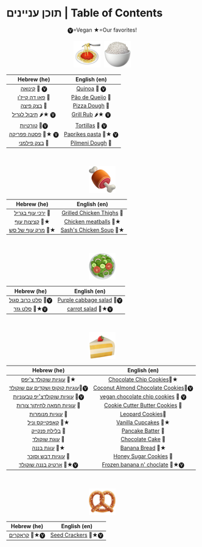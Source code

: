 # תוכן עניינים | Table of Contents
<div style="text-align: center;">


🅥=Vegan ★=Our favorites!
<br>
<div style="display: flex; flex-wrap: wrap; justify-content: center;">
    <img src="images/titles_for_index/spaghetti.png" alt="Pretzel" width="70" height="70" style="margin: 5px;">
    <img src="images/titles_for_index/rice.png" alt="Chicken" width="70" height="70" style="margin: 5px;">
</div>

| Hebrew (he)                                 | English (en)                                   |
|---------------------------------------------|------------------------------------------------|
| [קינואה](he/quinoa.MD) 🍚 🅥                | [Quinoa](en/quinoa.MD) 🍚 🅥                   |
| [פאו דה קייז'ו](he/paodequeijo.MD) 🧀       | [Pão de Queijo](en/paodequeijo.MD) 🧀          |
| [בצק פיצה](he/pizza_dough.MD) 🍕            | [Pizza Dough](en/pizza_dough.MD) 🍕            |
|  [תיבול לגריל](he/grill_rub.MD) 🌶️★ 🅥     | [Grill Rub](en/grill_rub.MD) 🌶️★ 🅥           |
| [טורטיות](he/tortillas.MD) 🌮🅥             | [Tortillas](en/tortillas.MD) 🌮 🅥             |
| [פסטה פפריקה](he/paprikesh_pasta.MD) 🍝★ 🅥 | [Paprikes pasta](en/paprikesh_pasta.MD) 🍝★ 🅥 |
| [בצק פילמני](he/pilmeni_dough.MD) 🥟        | [Pilmeni Dough](en/pilmeni_dough.MD) 🥟        |

<br>
<br>

<img src="images/titles_for_index/meat_on_bone.png" alt="prez" width="70" height="70">

| Hebrew (he)                                                      | English (en)                                              |
|------------------------------------------------------------------|-----------------------------------------------------------|
| [ירכי עוף בגריל](he/grilled_chicken_thighs.MD) 🍗                | [Grilled Chicken Thighs](en/grilled_chicken_thighs.MD) 🍗 |
| [קציצות עוף](he/chicken_meatballs.MD) 🐓★                        | [Chicken meatballs](en/chicken_meatballs.MD) 🐓★          |
| [מרק עוף של סש](he/chicken_soup.MD) 🍲★                          | [Sash's Chicken Soup](en/chicken_soup.MD) 🍲★             |

<br>
<br>
<img src="images/titles_for_index/green_salad.png" alt="prez" width="70" height="70">

| Hebrew (he)                                                   | English (en)                                                |
|---------------------------------------------------------------|-------------------------------------------------------------|
| [סלט כרוב סגול](he/purple_cabbage_salad.MD) 🥬🅥             | [Purple cabbage salad](en/purple_cabbage_salad.MD) 🥬🅥    |
| [סלט גזר](he/carrot_salad.MD) 🥕★🅥                    | [carrot salad](en/carrot_salad.MD) 🥕★🅥                   |

<br>
<br>
<img src="images/titles_for_index/cake.png" alt="prez" width="70" height="70">

| Hebrew (he)                                                                | English (en)                                                                  |
|----------------------------------------------------------------------------|-------------------------------------------------------------------------------|
| [עוגיות שוקולד צ'יפס](he/chocolatechip_cookies.MD) 🍪★                     | [Chocolate Chip Cookies](en/chocolatechip_cookies.MD)🍪★                      |
| [עוגיות קוקוס ושקדים עם שוקולד](he/coconut_almond_choclate_cookies.MD)🍪🅥 | [Coconut Almond Chocolate Cookies](en/coconut_almond_choclate_cookies.MD)🍪🅥 |
| [עוגיות שוקולדצ׳יפ טבעוניות](he/choclatechip_vegan.MD) 🍪🅥                | [vegan chocolate chip cookies](en/choclatechip_vegan.MD) 🍪 🅥                |
| [עוגיות חמאה לחיתוך צורות](he/cookie_cutter_cookies.MD) 🍪                 | [Cookie Cutter Butter Cookies](en/cookie_cutter_cookies.MD) 🍪                |
| [עוגיות מנומרות](he/leopard_cookies.MD) 🐆                                 | [Leopard Cookies](en/leopard_cookies.MD)🐆                                    |
| [קאפקייקס וניל](he/vanila_cupcakes.MD) 🧁★                                 | [Vanilla Cupcakes](en/vanila_cupcakes.MD) 🧁★                                 |
| [בלילת פנקייק](he/pankcakebatter.MD) 🥞                                    | [Pancake Batter](en/pankcakebatter.MD) 🥞                                     |
| [עוגת שוקולד](he/chocolate_cake.MD) 🥮                                     | [Chocolate Cake](en/chocolate_cake.MD) 🥮                                     |
| [עוגת בננה](he/banana_bread.MD) 🥮★                                        | [Banana Bread](en/banana_bread.MD) 🥮★                                        |
| [עוגיות דבש וסוכר](he/honey_sugar_cookies.MD) 🍯                           | [Honey Sugar Cookies](en/honey_sugar_cookies.MD) 🍯                           |
| [ארטיק בננה שוקולד](he/frozen_banana.MD) 🍌★🅥                                | [Frozen banana n' choclate](en/frozen_banana.MD) 🍌★🅥                          |


<br>
<br>

<img src="images/titles_for_index/pretzel.png" alt="prez" width="70" height="70">

| Hebrew (he)                     | English (en)                          |
|---------------------------------|---------------------------------------|
| [קראקרים](he/crackers.MD) 🌰★🅥 | [Seed Crackers](en/crackers.MD) 🌰★🅥 |

</div>
